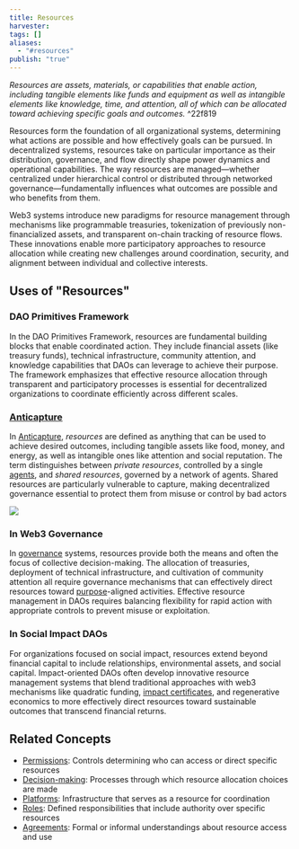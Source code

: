 ```yaml
---
title: Resources
harvester: 
tags: []
aliases:
  - "#resources"
publish: "true"
---
```


_Resources are assets, materials, or capabilities that enable action, including tangible elements like funds and equipment as well as intangible elements like knowledge, time, and attention, all of which can be allocated toward achieving specific goals and outcomes._ ^22f819

Resources form the foundation of all organizational systems, determining what actions are possible and how effectively goals can be pursued. In decentralized systems, resources take on particular importance as their distribution, governance, and flow directly shape power dynamics and operational capabilities. The way resources are managed—whether centralized under hierarchical control or distributed through networked governance—fundamentally influences what outcomes are possible and who benefits from them.

Web3 systems introduce new paradigms for resource management through mechanisms like programmable treasuries, tokenization of previously non-financialized assets, and transparent on-chain tracking of resource flows. These innovations enable more participatory approaches to resource allocation while creating new challenges around coordination, security, and alignment between individual and collective interests.

## Uses of "Resources"

### DAO Primitives Framework

In the DAO Primitives Framework, resources are fundamental building blocks that enable coordinated action. They include financial assets (like treasury funds), technical infrastructure, community attention, and knowledge capabilities that DAOs can leverage to achieve their purpose. The framework emphasizes that effective resource allocation through transparent and participatory processes is essential for decentralized organizations to coordinate efficiently across different scales.

### [Anticapture](links/Anticapture.md)

In [Anticapture](links/Anticapture.md), _resources_ are defined as anything that can be used to achieve desired outcomes, including tangible assets like food, money, and energy, as well as intangible ones like attention and social reputation. The term distinguishes between _private resources_, controlled by a single [agents](tags/agents.md), and _shared resources_, governed by a network of agents. Shared resources are particularly vulnerable to capture, making decentralized governance essential to protect them from misuse or control by bad actors

![](links/Anticapture.md#^f53fa2)

### In Web3 Governance

In [governance](tags/governance.md) systems, resources provide both the means and often the focus of collective decision-making. The allocation of treasuries, deployment of technical infrastructure, and cultivation of community attention all require governance mechanisms that can effectively direct resources toward [purpose](tags/purpose.md)-aligned activities. Effective resource management in DAOs requires balancing flexibility for rapid action with appropriate controls to prevent misuse or exploitation.

### In Social Impact DAOs

For organizations focused on social impact, resources extend beyond financial capital to include relationships, environmental assets, and social capital. Impact-oriented DAOs often develop innovative resource management systems that blend traditional approaches with web3 mechanisms like quadratic funding, [impact certificates](tags/impact.md), and regenerative economics to more effectively direct resources toward sustainable outcomes that transcend financial returns.

## Related Concepts

- [Permissions](tags/permissions.md): Controls determining who can access or direct specific resources
- [Decision-making](tags/decisions.md): Processes through which resource allocation choices are made
- [Platforms](tags/platforms.md): Infrastructure that serves as a resource for coordination
- [Roles](tags/roles.md): Defined responsibilities that include authority over specific resources
- [Agreements](tags/agreements.md): Formal or informal understandings about resource access and use